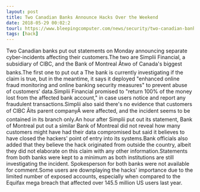 ```yaml
---
layout: post
title: Two Canadian Banks Announce Hacks Over the Weekend
date: 2018-05-29 00:02:2
tourl: https://www.bleepingcomputer.com/news/security/two-canadian-banks-announce-hacks-over-the-weekend/
tags: [hack]
---
```

Two Canadian banks put out statements on Monday announcing separate cyber-incidents affecting their customers.The two are Simplii Financial, a subsidiary of CIBC, and the Bank of Montreal Âtwo of Canada's biggest banks.The first one to put out a The bank is currently investigating if the claim is true, but in the meantime, it says it deployed "enhanced online fraud monitoring and online banking security measures" to prevent abuse of customers' data.Simplii Financial promised to "return 100% of the money lost from the affected bank account," in case users notice and report any fraudulent transactions.Simplii also said there's no evidence that customers of CIBC Âits parent companyÂ were affected, and the incident seems to be contained in its branch only.An hour after Simplii put out its statement, Bank of Montreal put out a similar Bank of Montreal did not reveal how many customers might have had their data compromised but said it believes to have closed the hackers' point of entry into its systems.Bank officials also added that they believe the hack originated from outside the country, albeit they did not elaborate on this claim with any other information.Statements from both banks were kept to a minimum as both institutions are still investigating the incident. Spokesperson for both banks were not available for comment.Some users are downplaying the hacks' importance due to the limited number of exposed accounts, especially when compared to the Equifax mega breach that affected over 145.5 million US users last year.